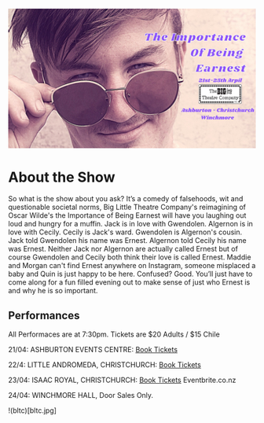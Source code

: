 ![Earnest](earnest.jpg)

# About the Show

So what is the show about you ask? It’s a comedy of falsehoods, wit and questionable societal norms, Big Little Theatre Company's reimagining of Oscar Wilde's the Importance of Being Earnest will have you laughing out loud and hungry for a muffin.
Jack is in love with Gwendolen. Algernon is in love with Cecily. Cecily is Jack's ward. Gwendolen is Algernon's cousin. Jack told Gwendolen his name was Ernest. Algernon told Cecily his name was Ernest. Neither Jack nor Algernon are actually called Ernest but of course Gwendolen and Cecily both think their love is called Ernest. Maddie and Morgan can't find Ernest anywhere on Instagram, someone misplaced a baby and Quin is just happy to be here.
Confused? Good. You’ll just have to come along for a fun filled evening out to make sense of just who Ernest is and why he is so important.

## Performances

All Performaces are at 7:30pm.
Tickets are $20 Adults / $15 Chile

21/04: ASHBURTON EVENTS CENTRE:  [Book Tickets](ateventcentre.co.nz)

22/4: LITTLE ANDROMEDA, CHRISTCHURCH: [Book Tickets](Littleandromeda.co.nz)

23/04:  ISAAC ROYAL, CHRISTCHURCH: [Book Tickets](Eventbrite.co.nz)
Eventbrite.co.nz

24/04:  WINCHMORE HALL, Door Sales Only.

!(bltc)[bltc.jpg]
